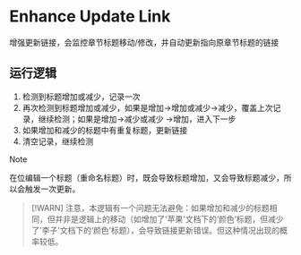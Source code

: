 # Enhance Update Link

增强更新链接，会监控章节标题移动/修改，并自动更新指向原章节标题的链接

## 运行逻辑

1. 检测到标题增加或减少，记录一次
2. 再次检测到标题增加或减少，如果是增加->增加或减少->减少，覆盖上次记录，继续检测；如果是增加->减少或减少 ->增加，进入下一步
3. 如果增加和减少的标题中有重复标题，更新链接
4. 清空记录，继续检测

> [!NOTE]
> 在位编辑一个标题（重命名标题）时，既会导致标题增加，又会导致标题减少，所以会触发一次更新。

> [!WARN]
> 注意，本逻辑有一个问题无法避免：如果增加和减少的标题相同，但并非是逻辑上的移动（如增加了'苹果'文档下的‘颜色’标题，但减少了'李子'文档下的‘颜色’标题），会导致链接更新错误。但这种情况出现的概率较低。
